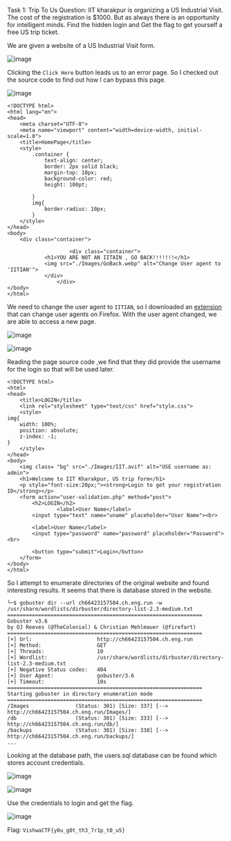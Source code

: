  Task 1: Trip To Us
Question: IIT kharakpur is organizing a US Industrial Visit. The cost of the registration is $1000. But as always there is an opportunity for intelligent minds. Find the hidden login and Get the flag to get yourself a free US trip ticket.

We are given a website of a US Industrial Visit form.

![image](https://github.com/warlocksmurf/onlinectf-writeups/assets/121353711/fe2a1369-f2df-4d11-8349-917849810811)

Clicking  the `Click Here` button leads us to an error page. So I checked out the source code to find out how I can bypass this page.

![image](https://github.com/warlocksmurf/onlinectf-writeups/assets/121353711/5889dfd8-2206-4a32-96b3-ed28437d0328)

```
<!DOCTYPE html>
<html lang="en">
<head>
    <meta charset="UTF-8">
    <meta name="viewport" content="width=device-width, initial-scale=1.0">
    <title>HomePage</title>
    <style>
        .container {
            text-align: center;
            border: 2px solid black;
            margin-top: 10px;
            background-color: red;
            height: 100pt;

        }
        img{
            border-radius: 10px;
        }
    </style>
</head>
<body>
    <div class="container">
    
                    <div class="container">
            <h1>YOU ARE NOT AN IITAIN , GO BACK!!!!!!!</h1>
            <img src="./Images/GoBack.webp" alt="Change User agent to 'IITIAN'">
            </div>       
                </div>
</body>
</html>
```

We need to change the user agent to `IITIAN`, so I  downloaded an [extension](https://addons.mozilla.org/en-US/firefox/addon/uaswitcher/) that can change user agents on Firefox. With the user agent changed, we are able to access a new page.

![image](https://github.com/warlocksmurf/onlinectf-writeups/assets/121353711/373de347-76f5-4619-bad0-eaccb48f0ffc)

![image](https://github.com/warlocksmurf/onlinectf-writeups/assets/121353711/b1f78520-ffe7-4dcd-b932-a32dd8e7d5f1)

Reading the page source code ,we find that they did provide the username for the login so that will be used later.

```
<!DOCTYPE html>
<html>
<head>
	<title>LOGIN</title>
	<link rel="stylesheet" type="text/css" href="style.css">
	<style>
img{
    width: 100%;
    position: absolute;
    z-index: -1;
}
    </style>
</head>
<body>
	<img class= "bg" src="./Images/IIT.avif" alt="USE username as: admin">
	<h1>Welcome to IIT Kharakpur, US trip form</h1>
    <p style="font-size:20px;"><strong>Login to get your registration ID</strong></p>
    <form action="user-validation.php" method="post">
     	<h2>LOGIN</h2>
     	     	<label>User Name</label>
     	<input type="text" name="uname" placeholder="User Name"><br>

     	<label>User Name</label>
     	<input type="password" name="password" placeholder="Password"><br>

     	<button type="submit">Login</button>
    </form>
</body>
</html>
```

So I attempt to enumerate directories of the original website and found interesting results. It seems that there is database stored in the website.

```
└─$ gobuster dir --url ch66423157504.ch.eng.run -w /usr/share/wordlists/dirbuster/directory-list-2.3-medium.txt 
===============================================================
Gobuster v3.6
by OJ Reeves (@TheColonial) & Christian Mehlmauer (@firefart)
===============================================================
[+] Url:                     http://ch66423157504.ch.eng.run
[+] Method:                  GET
[+] Threads:                 10
[+] Wordlist:                /usr/share/wordlists/dirbuster/directory-list-2.3-medium.txt
[+] Negative Status codes:   404
[+] User Agent:              gobuster/3.6
[+] Timeout:                 10s
===============================================================
Starting gobuster in directory enumeration mode
===============================================================
/Images               (Status: 301) [Size: 337] [--> http://ch66423157504.ch.eng.run/Images/]
/db                   (Status: 301) [Size: 333] [--> http://ch66423157504.ch.eng.run/db/]
/backups              (Status: 301) [Size: 338] [--> http://ch66423157504.ch.eng.run/backups/]
...
```

Looking at the database path, the users.sql database can be found which stores account credentials.

![image](https://github.com/warlocksmurf/onlinectf-writeups/assets/121353711/a66fd027-9e90-431b-9f48-1f6ec4403b4f)

![image](https://github.com/warlocksmurf/onlinectf-writeups/assets/121353711/ae9542bb-193d-40aa-ac09-c505b5f20bd1)

Use the credentials to login and get the flag.

![image](https://github.com/warlocksmurf/onlinectf-writeups/assets/121353711/d0ec789c-8a89-42ee-a4fb-5ad74561635b)

Flag: `VishwaCTF{y0u_g0t_th3_7r1p_t0_u5}`
